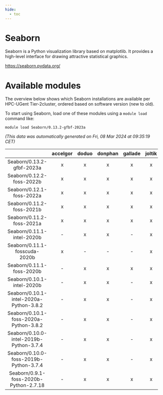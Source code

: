 ```yaml
---
hide:
  - toc
---
```


Seaborn
=======


Seaborn is a Python visualization library based on matplotlib. It provides a high-level interface for drawing attractive statistical graphics.

https://seaborn.pydata.org/
# Available modules


The overview below shows which Seaborn installations are available per HPC-UGent Tier-2cluster, ordered based on software version (new to old).

To start using Seaborn, load one of these modules using a `module load` command like:

```shell
module load Seaborn/0.13.2-gfbf-2023a
```

*(This data was automatically generated on Fri, 08 Mar 2024 at 09:35:19 CET)*  

| |accelgor|doduo|donphan|gallade|joltik|skitty|
| :---: | :---: | :---: | :---: | :---: | :---: | :---: |
|Seaborn/0.13.2-gfbf-2023a|x|x|x|x|x|x|
|Seaborn/0.12.2-foss-2022b|x|x|x|x|x|x|
|Seaborn/0.12.1-foss-2022a|x|x|x|x|x|x|
|Seaborn/0.11.2-foss-2021b|x|x|x|x|x|x|
|Seaborn/0.11.2-foss-2021a|x|x|x|x|x|x|
|Seaborn/0.11.1-intel-2020b|-|x|x|-|x|x|
|Seaborn/0.11.1-fosscuda-2020b|x|-|-|-|x|-|
|Seaborn/0.11.1-foss-2020b|-|x|x|x|x|x|
|Seaborn/0.10.1-intel-2020b|-|x|x|-|x|x|
|Seaborn/0.10.1-intel-2020a-Python-3.8.2|-|x|x|-|x|x|
|Seaborn/0.10.1-foss-2020a-Python-3.8.2|-|x|x|-|x|x|
|Seaborn/0.10.0-intel-2019b-Python-3.7.4|-|x|x|-|x|x|
|Seaborn/0.10.0-foss-2019b-Python-3.7.4|-|x|x|-|x|x|
|Seaborn/0.9.1-foss-2020b-Python-2.7.18|-|x|x|x|x|x|
